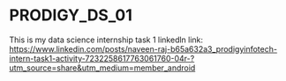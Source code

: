 # PRODIGY_DS_01
This is my data science internship task 1
linkedln link: https://www.linkedin.com/posts/naveen-raj-b65a632a3_prodigyinfotech-intern-task1-activity-7232258617763061760-04r-?utm_source=share&utm_medium=member_android
